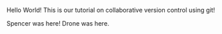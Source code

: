 Hello World! This is our tutorial on collaborative version control using git!

Spencer was here!
Drone was here.
